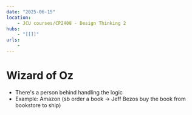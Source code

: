 ```yaml
---
date: "2025-06-15"
location: 
    - JCU courses/CP2408 - Design Thinking 2
hubs: 
    - "[[]]"
urls:
    - 
---
```


# Wizard of Oz
+ There's a person behind handling the logic
+ Example: Amazon (sb order a book -> Jeff Bezos buy the book from bookstore to ship)

